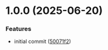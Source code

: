 # 1.0.0 (2025-06-20)


### Features

* initial commit ([50071f2](https://github.com/dasprid/mikro-orm-temporal/commit/50071f2acdeeb183d71e169b0ecac25090415f22))
